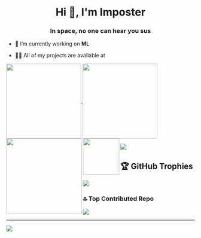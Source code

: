 <h1 align="center">Hi 👋, I'm Imposter</h1>
<h3 align="center">In space, no one can hear you sus</h3>

- 🔭 I’m currently working on **ML**

- 👨‍💻 All of my projects are available at 



<a href="#">
  <img height=200 align="center" src="https://my-stats-43gk.vercel.app/api?username=imposter404&show_icons=true&theme=radical&hide=contribs,issues&show=discussions_answered&rank_icon=github&include_all_commits=true&card_width=150" />
</a>
<a href="#">
  <img height=200 align="center" src="https://my-stats-43gk.vercel.app/api/top-langs/?username=imposter404&hide=html,scss,css&langs_count=8&layout=compact&theme=radical&card_width=150" />
</a>

<img align="left" height=202 src="https://github-readme-streak-stats-git-main-davids-projects-ad77adcc.vercel.app/?user=imposter404&theme=radical"/>
<img align="left" height=97 src="https://github-profile-trophy.vercel.app/?username=imposter404&theme=radical&no-frame=true&title=Stars,Followers,Commits&column=-1"/>



<a href=#><img src="contributions.svg"></a>


## 🏆 GitHub Trophies
![](https://github-profile-trophy.vercel.app/?username=Imposter404&theme=radical&no-frame=false&no-bg=false&margin-w=4)

### 🔝 Top Contributed Repo
![](https://github-contributor-stats.vercel.app/api?username=Imposter404&limit=5&theme=radical&combine_all_yearly_contributions=true)

---
[![](https://visitcount.itsvg.in/api?id=Imposter404&icon=0&color=0)](https://visitcount.itsvg.in)
